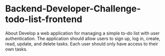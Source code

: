 # Backend-Developer-Challenge-todo-list-frontend
 About Develop a web application for managing a simple to-do list with user authentication. The application should allow users to sign up, log in, create, read, update, and delete tasks. Each user should only have access to their own tasks.
